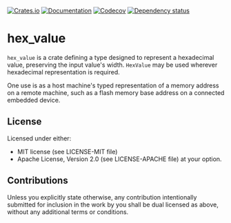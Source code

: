 [![Crates.io](https://img.shields.io/crates/v/hex_value.svg)](https://crates.io/crates/hex_value)
[![Documentation](https://docs.rs/hex_value/badge.svg)](https://docs.rs/hex_value/)
[![Codecov](https://codecov.io/github/u007d/hex_value/coverage.svg?branch=master)](https://codecov.io/gh/u007d/hex_value)
[![Dependency status](https://deps.rs/repo/github/u007d/hex_value/status.svg)](https://deps.rs/repo/github/u007d/hex_value)

# hex_value
`hex_value` is a crate defining a type designed to represent a hexadecimal value, preserving the 
input value's width.  `HexValue` may be used wherever hexadecimal representation is required.

One use is as a host machine's typed representation of a memory address on a remote machine,
such as a flash memory base address on a connected embedded device.

## License
Licensed under either:
* MIT license (see LICENSE-MIT file)
* Apache License, Version 2.0 (see LICENSE-APACHE file)
  at your option.

## Contributions
Unless you explicitly state otherwise, any contribution intentionally submitted for inclusion in the
work by you shall be dual licensed as above, without any additional terms or conditions.
